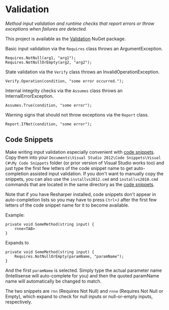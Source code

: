 Validation
==========

*Method input validation and runtime checks that report errors or throw
exceptions when failures are detected.*

This project is available as the [Validation][1] NuGet package.

Basic input validation via the `Requires` class throws an ArgumentException.

	Requires.NotNull(arg1, "arg1");
	Requires.NotNullOrEmpty(arg2, "arg2");

State validation via the `Verify` class throws an InvalidOperationException.

	Verify.Operation(condition, "some error occurred.");

Internal integrity checks via the `Assumes` class throws an
InternalErrorException.

	Assumes.True(condition, "some error");

Warning signs that should not throw exceptions via the `Report` class.

	Report.IfNot(condition, "some error");

Code Snippets
-------------

Make writing input validation especially convenient with [code snippets][2].
Copy them into your `Documents\Visual Studio 2012\Code Snippets\Visual C#\My Code Snippets`
folder (or prior version of Visual Studio works too) and just type the first few letters
of the code snippet name to get auto-completion assisted input validation. If you don't want to manually copy the snippets, you can also use the `installvs2012.cmd` and `installvs2010.cmd` commands that are located in the same directory as the [code snippets][2].

Note that if you have Resharper installed, code snippets don't appear in
auto-completion lists so you may have to press `Ctrl+J` after the first few letters
of the code snippet name for it to become available.

Example:

    private void SomeMethod(string input) {
        rnne<TAB>
    }

Expands to

    private void SomeMethod(string input) {
        Requires.NotNullOrEmpty(paramName, "paramName");
    }

And the first `paramName` is selected. Simply type the actual parameter name
(Intellisense will auto-complete for you) and then the quoted paramName name
will automatically be changed to match.

The two snippets are `rnn` (Requires Not Null) and `rnne` (Requires Not Null or Empty), which expand to check for null inputs or null-or-empty inputs, respectively.

[1]: http://nuget.org/packages/Validation "Validation NuGet package"
[2]: https://github.com/AArnott/Validation/tree/master/My%20Code%20Snippets "Code Snippets for Visual Studio"
